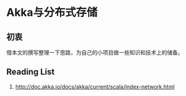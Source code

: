 # Akka与分布式存储
## 初衷
借本文的撰写整理一下思路，为自己的小项目做一些知识和技术上的储备。

## Reading List
1. http://doc.akka.io/docs/akka/current/scala/index-network.html
